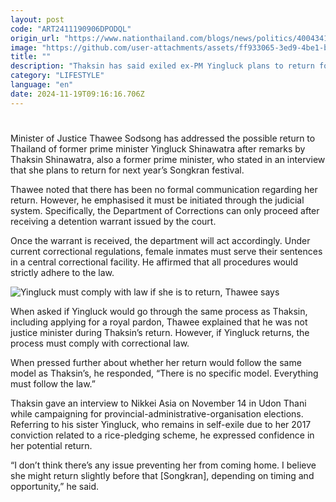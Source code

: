 ```yaml
---
layout: post
code: "ART2411190906DPODQL"
origin_url: "https://www.nationthailand.com/blogs/news/politics/40043417"
image: "https://github.com/user-attachments/assets/ff933065-3ed9-4be1-b9e7-cc61e0ac7567"
title: ""
description: "Thaksin has said exiled ex-PM Yingluck plans to return for next year’s Songkran festival"
category: "LIFESTYLE"
language: "en"
date: 2024-11-19T09:16:16.706Z
---
```


# 









Minister of Justice Thawee Sodsong has addressed the possible return to Thailand of former prime minister Yingluck Shinawatra after remarks by Thaksin Shinawatra, also a former prime minister, who stated in an interview that she plans to return for next year’s Songkran festival.

Thawee noted that there has been no formal communication regarding her return. However, he emphasised it must be initiated through the judicial system. Specifically, the Department of Corrections can only proceed after receiving a detention warrant issued by the court.

Once the warrant is received, the department will act accordingly. Under current correctional regulations, female inmates must serve their sentences in a central correctional facility. He affirmed that all procedures would strictly adhere to the law.

  ![Yingluck must comply with law if she is to return, Thawee says](https://github.com/user-attachments/assets/17e064ee-46e6-40a2-8de9-6d8bcb699a48)

When asked if Yingluck would go through the same process as Thaksin, including applying for a royal pardon, Thawee explained that he was not justice minister during Thaksin’s return. However, if Yingluck returns, the process must comply with correctional law.

When pressed further about whether her return would follow the same model as Thaksin’s, he responded, “There is no specific model. Everything must follow the law.”

Thaksin gave an interview to Nikkei Asia on November 14 in Udon Thani while campaigning for provincial-administrative-organisation elections. Referring to his sister Yingluck, who remains in self-exile due to her 2017 conviction related to a rice-pledging scheme, he expressed confidence in her potential return.

“I don’t think there’s any issue preventing her from coming home. I believe she might return slightly before that \[Songkran\], depending on timing and opportunity,” he said.